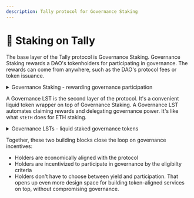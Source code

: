 ```yaml
---
description: Tally protocol for Governance Staking
---
```


# 🏦 Staking on Tally

The base layer of the Tally protocol is Governance Staking. Governance Staking rewards a DAO's tokenholders for participating in governance. The rewards can come from anywhere, such as the DAO's protocol fees or token issuance.

<details>

<summary>Governance Staking - rewarding governance participation</summary>

In Governance Staking, tokenholders may – and often must – use their staked tokens in governance. Staking supports – or even requires – that stakers delegate their staked tokens' voting power.

**Here's how it works:**

* The DAO decides on eligibility criteria for Governance Staking's rewards. For example, stakers might need to activate their voting power to be eligible.
* Tokenholders stake tokens to be eligible for staking rewards. Staking and unstaking is instant.
* The DAO sends rewards into its Governance Staking. For example, the DAO might route protocol fees to staker.
* Governance Staking distributes those rewards among stakers over time. Each staker's reward is proportional to their staked balance over time.
* Stakers set a beneficiary, such as themselves. The beneficiary can claim their accrued rewards at any time.

**Implementation details:**

* Governance Staking is an immutable contract with minimal governance. It does have two admin functions:
  * Adding new sources of reward
  * Changing the eligibility criteria
* Governance Staking is out-of-the-box compatible with existing \`ERC20Votes\` governance tokens. It supports \`ERC20Votes\` delegation with the "surrogate factory" pattern. Governance Staking creates a surrogate contract for each delegate. It delegates voting power in each surrogate to the delegate.
* Whenever Governance Staking receives rewards, it distributes them over a period of time. Distributing over time gives unstaked tokenholders a chance to stake. A smooth schedule also minimizes discontinuities from flash staking.
* The Governance Staking contract builds on [UniStaker](https://github.com/uniswapfoundation/UniStaker). Unistaker is based on Syntheix's [StakingRewards](https://github.com/Synthetixio/synthetix/blob/develop/contracts/StakingRewards.sol).

</details>

A Governance LST is the second layer of the protocol. It's a convenient liquid token wrapper on top of Governance Staking. A Governance LST automates claiming rewards and delegating governance power. It's like what `stETH` does for ETH staking.

<details>

<summary>Governance LSTs - liquid staked governance tokens</summary>

A Governance LST is the easiest way to get rewards from Governance Staking.

The staking system starts from one key insight: holders shouldn't have to choose between participating in governance and rewards! If they do, most of them will choose yield.

If most tokens aren't active in governance, that undermines the DAO. Low participation ends in one of two failure modes. Either the DAO freezes because it has too few votes to pass proposals, or someone launches a 51% governance attack.

The Governance LST solves this problem by having a default strategy for activating governance tokens. If the Governance LST holder doesn't activate their voting power, the default strategy will.

**Here's how a Governance LST works:**

* A holder can stake their \`TOKEN\` balance to receive that many \`stTOKEN\`.
* Optionally, the holder can delegate their voting power
* The \`stTOKEN\` contract deposits \`TOKEN\` in Governance Staking. \`stTOKEN\` assigns the voting power to the holder's chosen delegate, if any. Otherwise, it assigns the voting power using the delegation strategy
* The delegation strategy is configured by \`TOKEN\` governance. This keeps the default voting power aligned with the DAO and mitigates capture risk.
* The \`stTOKEN\` contract claims Governance Staking rewards daily.
* The rewards are auctioned off for more \`TOKEN\`, which is added to each user's staked position. e.g. a balance of \`100 stTOKEN\` might become \`100.5 stTOKEN\`.
* Holders can redeem their \`stTOKEN\` 1:1 for the underlying \`TOKEN\` at any time.

**FAQ**:

**Who approves the default delegation strategy(s)?**

The underlying governance does. e.g. Arbitrum governance would pick the delegation strategy for \`stARB\`. If Arbitrum governance does not approve one, Tally Protocol's governance picks a default.

**Is there liquidity risk?**

Liquidity risk is minimal, because unstaking is instant. If there is a price difference between TOKEN and stTOKEN, arbitrageurs can arbitrage it away.

**Can Governance LSTs be used in restaking and DeFi?**

Yes, that's one of the primary motivations. LST holders can have it all. They can participate in governance, earn rewards for doing so, and use their position as collateral. The LST is a rebasing token, but it's easy to wrap it into a non-rebasing LST.

**Is there risk of delegation strategies capturing governance?**

Delegation strategies have no special powers that might present a danger. Token holders are free to change delegation strategies at any time. Poorly implemented delegation strategies do not pose a feedback loop danger. In the worst case, users withdraw their tokens or delegate them by hand.

</details>

Together, these two building blocks close the loop on governance incentives:

* Holders are economically aligned with the protocol
* Holders are incentivized to participate in governance by the eligibilty criteria
* Holders don't have to choose between yield and participation. That opens up even more design space for building token-aligned services on top, without compromising governance.

